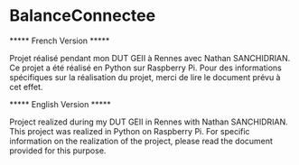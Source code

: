 # BalanceConnectee


***** French Version *****

Projet réalisé pendant mon DUT GEII à Rennes avec Nathan SANCHIDRIAN.
Ce projet a été réalisé en Python sur Raspberry Pi. 
Pour des informations spécifiques sur la réalisation du projet, merci de lire le document prévu à cet effet.



***** English Version *****

Project realized during my DUT GEII in Rennes with Nathan SANCHIDRIAN.
This project was realized in Python on Raspberry Pi. 
For specific information on the realization of the project, please read the document provided for this purpose.
